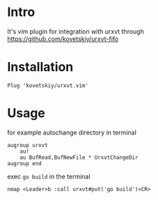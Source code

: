 # Intro

It's vim plugin for integration with urxvt through
https://github.com/kovetskiy/urxvt-fifo

# Installation

```
Plug 'kovetskiy/urxvt.vim'
```

# Usage

for example autochange directory in terminal

```vim
augroup urxvt
    au!
    au BufRead,BufNewFile * UrxvtChangeDir
augroup end
```

exec `go build` in the terminal

```
nmap <Leader>b :call urxvt#put('go build')<CR>
```
